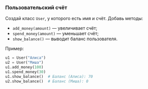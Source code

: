 ### Пользовательский счёт
Создай класс `User`, у которого есть имя и счёт.
Добавь методы:
- `add_money(amount)` — увеличивает счёт;
- `spend_money(amount)` — уменьшает счёт;
- `show_balance()` — выводит баланс пользователя.

Пример:
```python
u1 = User("Алиса")
u2 = User("Миша")
u1.add_money(100)
u1.spend_money(30)
u1.show_balance()  # Баланс (Алиса): 70
u2.show_balance()  # Баланс (Миша): 0
```




